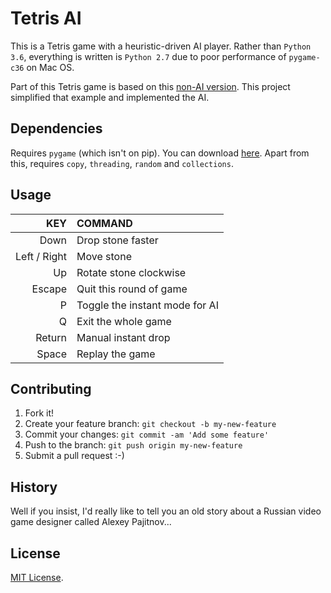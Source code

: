 # Tetris AI

This is a Tetris game with a heuristic-driven AI player. Rather than `Python 3.6`, everything is written is `Python 2.7` due to poor performance of `pygame-c36` on Mac OS.

Part of this Tetris game is based on this [non-AI version](https://gist.github.com/kch42/565419/download). This project simplified that example and implemented the AI. 

## Dependencies

Requires `pygame` (which isn't on pip). You can download [here](https://bitbucket.org/pygame/pygame/downloads). Apart from this, requires `copy`, `threading`, `random` and `collections`.

## Usage

|KEY|COMMAND|
|---:|:---|
|Down|Drop stone faster|
|Left / Right|Move stone|
|Up|Rotate stone clockwise|
|Escape|Quit this round of game|
|P|Toggle the instant mode for AI|
|Q|Exit the whole game|
|Return|Manual instant drop|
|Space|Replay the game|

## Contributing

1. Fork it!
2. Create your feature branch: `git checkout -b my-new-feature`
3. Commit your changes: `git commit -am 'Add some feature'`
4. Push to the branch: `git push origin my-new-feature`
5. Submit a pull request :-)

## History

Well if you insist, I'd really like to tell you an old story about a Russian video game designer called Alexey Pajitnov...

## License

[MIT License](./LICENSE).